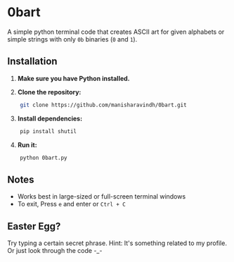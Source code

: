 # 0bart

A simple python terminal code that creates ASCII art for given alphabets or simple strings with only `0b` binaries (`0` and `1`).

## Installation

1. **Make sure you have Python installed.**

2. **Clone the repository:**
```bash
    git clone https://github.com/manisharavindh/0bart.git
   ```

3. **Install dependencies:**
```bash
    pip install shutil
   ```
4. **Run it:**
```bash
    python 0bart.py
   ```

## Notes

* Works best in large-sized or full-screen terminal windows
* To exit, Press `e` and enter or `Ctrl + C`

## Easter Egg?

Try typing a certain secret phrase. Hint: It's something related to my profile. Or just look through the code -_-

<br/>
